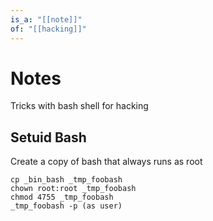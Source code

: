 ```yaml
---
is_a: "[[note]]"
of: "[[hacking]]"
---
```

# Notes
Tricks with bash shell for hacking

## Setuid Bash
Create a copy of bash that always runs as root
```
cp _bin_bash _tmp_foobash
chown root:root _tmp_foobash
chmod 4755 _tmp_foobash
_tmp_foobash -p (as user)
```
